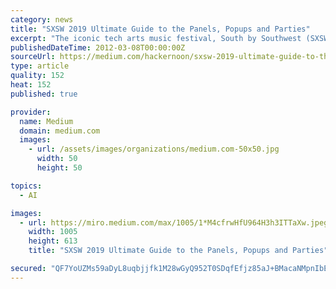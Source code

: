 ```yaml
---
category: news
title: "SXSW 2019 Ultimate Guide to the Panels, Popups and Parties"
excerpt: "The iconic tech arts music festival, South by Southwest (SXSW), is nearly upon us with more than one hundred thousand influencers about to descend upon the ten day bacchanal that takes place in Austin, March 8 through March 17. It’s a star-studded ..."
publishedDateTime: 2012-03-08T00:00:00Z
sourceUrl: https://medium.com/hackernoon/sxsw-2019-ultimate-guide-to-the-panels-parties-performances-9c1c9f25c599
type: article
quality: 152
heat: 152
published: true

provider:
  name: Medium
  domain: medium.com
  images:
    - url: /assets/images/organizations/medium.com-50x50.jpg
      width: 50
      height: 50

topics:
  - AI

images:
  - url: https://miro.medium.com/max/1005/1*M4cfrwHfU964H3h3ITTaXw.jpeg
    width: 1005
    height: 613
    title: "SXSW 2019 Ultimate Guide to the Panels, Popups and Parties"

secured: "QF7YoUZMs59aDyL8uqbjjfk1M28wGyQ952T0SDqfEfjz85aJ+BMacaNMpnIbEkm6H38pC+0KaWxNNTBlQh1OMYA2AWeQ+H8W21DoIvYOOA3YTjOr58ZneBa1WyleaPRo3GSRktEJrC4BPo6B4lCUSRTzB+DY02wT+aX8h5f5e8HKgzW9aA/Fg2xRmzqDA7rH7iLRZzm92Ti7FOk5qXlyGSycw9xVf/0b9X4m9ynrpirZl6ByXtyomLEJvgBsFUeUHu10BlOJk2I8yFKbM6sG2Q==;GfSUyVrXojPK0hbK/w0CPQ=="
---
```



